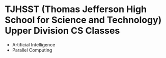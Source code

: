 # TJHSST (Thomas Jefferson High School for Science and Technology) Upper Division CS Classes
- Artificial Intelligence
- Parallel Computing
